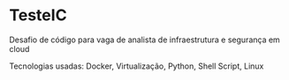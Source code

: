 # TesteIC

Desafio de código para vaga de analista de infraestrutura e segurança em cloud 

Tecnologias usadas: Docker, Virtualização, Python, Shell Script, Linux
